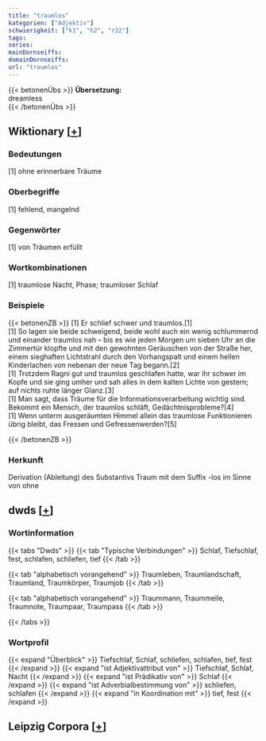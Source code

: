 ```yaml
---
title: "traumlos"
kategorien: ["Adjektiv"]
schwierigkeit: ["k1", "h2", "r22"]
tags:
series:
mainDornseiffs:
domainDornseiffs:
url: "traumlos"
---
```


{{< betonenÜbs >}}
**Übersetzung:**  
dreamless  
{{< /betonenÜbs >}}

## Wiktionary [[+](https://de.wiktionary.org/wiki/traumlos)]

### Bedeutungen
[1] ohne erinnerbare Träume  

### Oberbegriffe
[1] fehlend, mangelnd  

### Gegenwörter
[1] von Träumen erfüllt  

### Wortkombinationen
[1] traumlose Nacht, Phase; traumloser Schlaf  

### Beispiele
{{< betonenZB >}}
[1] Er schlief schwer und traumlos.[1]  
[1] So lagen sie beide schweigend, beide wohl auch ein wenig schlummernd und einander traumlos nah – bis es wie jeden Morgen um sieben Uhr an die Zimmertür klopfte und mit den gewohnten Geräuschen von der Straße her, einem sieghaften Lichtstrahl durch den Vorhangspalt und einem hellen Kinderlachen von nebenan der neue Tag begann.[2]  
[1] Trotzdem Ragni gut und traumlos geschlafen hatte, war ihr schwer im Kopfe und sie ging umher und sah alles in dem kalten Lichte von gestern; auf nichts ruhte länger Glanz.[3]  
[1] Man sagt, dass Träume für die Informationsverarbeitung wichtig sind. Bekommt ein Mensch, der traumlos schläft, Gedächtnisprobleme?[4]  
[1] Wenn unterm ausgeräumten Himmel allein das traumlose Funktionieren übrig bleibt, das Fressen und Gefressenwerden?[5]  

{{< /betonenZB >}}
### Herkunft
Derivation (Ableitung) des Substantivs Traum mit dem Suffix -los im Sinne von ohne  



## dwds [[+](https://www.dwds.de/wb/traumlos)]

### Wortinformation
{{< tabs "Dwds" >}}
{{< tab "Typische Verbindungen" >}}
Schlaf, Tiefschlaf, fest, schlafen, schliefen, tief
{{< /tab >}}

{{< tab "alphabetisch vorangehend" >}}
Traumleben, Traumlandschaft, Traumland, Traumkörper, Traumjob
{{< /tab >}}

{{< tab "alphabetisch vorangehend" >}}
Traummann, Traummeile, Traumnote, Traumpaar, Traumpass
{{< /tab >}}

{{< /tabs >}}

### Wortprofil
{{< expand "Überblick" >}} Tiefschlaf, Schlaf, schliefen, schlafen, tief, fest {{< /expand >}}
{{< expand "ist Adjektivattribut von" >}} Tiefschlaf, Schlaf, Nacht {{< /expand >}}
{{< expand "ist Prädikativ von" >}} Schlaf {{< /expand >}}
{{< expand "ist Adverbialbestimmung von" >}} schliefen, schlafen {{< /expand >}}
{{< expand "in Koordination mit" >}} tief, fest {{< /expand >}}

## Leipzig Corpora [[+](https://corpora.uni-leipzig.de/en/res?word=traumlos&corpusId=deu_newscrawl-public_2018)]

